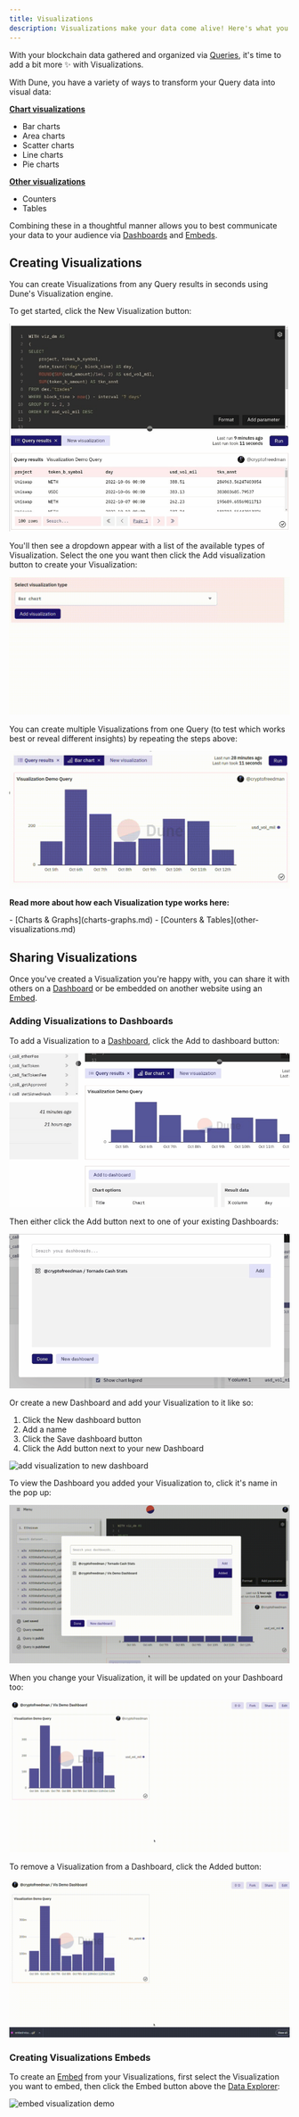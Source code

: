 ```yaml
---
title: Visualizations
description: Visualizations make your data come alive! Here's what you need to know to make ✨
---
```


With your blockchain data gathered and organized via [Queries](../../features/queries/), it's time to add a bit more ✨ with Visualizations.

With Dune, you have a variety of ways to transform your Query data into visual data:

[**Chart visualizations**](charts-graphs.md)

* Bar charts
* Area charts
* Scatter charts
* Line charts
* Pie charts

[**Other visualizations**](other-visualizations.md)

* Counters
* Tables

Combining these in a thoughtful manner allows you to best communicate your data to your audience via [Dashboards](../../features/dashboards.md) and [Embeds](../sharing/embeds.md).

## Creating Visualizations

You can create Visualizations from any Query results in seconds using Dune's Visualization engine.

To get started, click the <span class="fk-btn-2">New Visualization</span> button:

![new visualization click button](images/new-visualization-click-button.gif)

You'll then see a dropdown appear with a list of the available types of Visualization. Select the one you want then click the <span class="fk-btn-1">Add visualization</span> button to create your Visualization:

![select visualization from dropdown](images/select-visualization-from-dropdown.gif)

You can create multiple Visualizations from one Query (to test which works best or reveal different insights) by repeating the steps above: 

![](images/adding-multiple-visualizations.gif)

**Read more about how each Visualization type works here:**

<div class="cards grid" markdown>
- [Charts & Graphs](charts-graphs.md)
- [Counters & Tables](other-visualizations.md)
</div>

## Sharing Visualizations

Once you've created a Visualization you're happy with, you can share it with others on a [Dashboard](../dashboards.md) or be embedded on another website using an [Embed](../sharing/embeds.md).

### Adding Visualizations to Dashboards

To add a Visualization to a [Dashboard](../dashboards.md), click the <span class="fk-btn-3">Add to dashboard</span> button:

![add visualization to dashboard](images/add-visualization-to-dashboard.gif)

Then either click the <span class="fk-btn-2">Add</span> button next to one of your existing Dashboards:

![added to dashboard](images/added-to-dashboard.gif)

 Or create a new Dashboard and add your Visualization to it like so:
 
 1. Click the <span class="fk-btn-3">New dashboard</span> button
 2. Add a name
 3. Click the <span class="fk-btn-1">Save dashboard</span> button
 4. Click the <span class="fk-btn-2">Add</span> button next to your new Dashboard

![add visualization to new dashboard](images/add-visualization-to-new-dashboard.gif)

To view the Dashboard you added your Visualization to, click it's name in the pop up:

![view visualization on dashboard](images/view-visualization-on-dashboard.gif)

When you change your Visualization, it will be updated on your Dashboard too:

![changing visualization updates dashboard](images/changing-visualization-updates-dashboard.gif)

To remove a Visualization from a Dashboard, click the <span class="fk-btn-4">Added</span> button:

![removing visualization from dashboard](images/removing-visualization-from-dashboard.gif)

### Creating Visualizations Embeds

To create an [Embed](../sharing/embeds.md) from your Visualizations, first select the Visualization you want to embed, then click the <span class="fk-btn-3">Embed</span> button above the [Data Explorer](../../features/queries/data-explorer.md):

![embed visualization demo](images/embed-visualization-demo.gif)